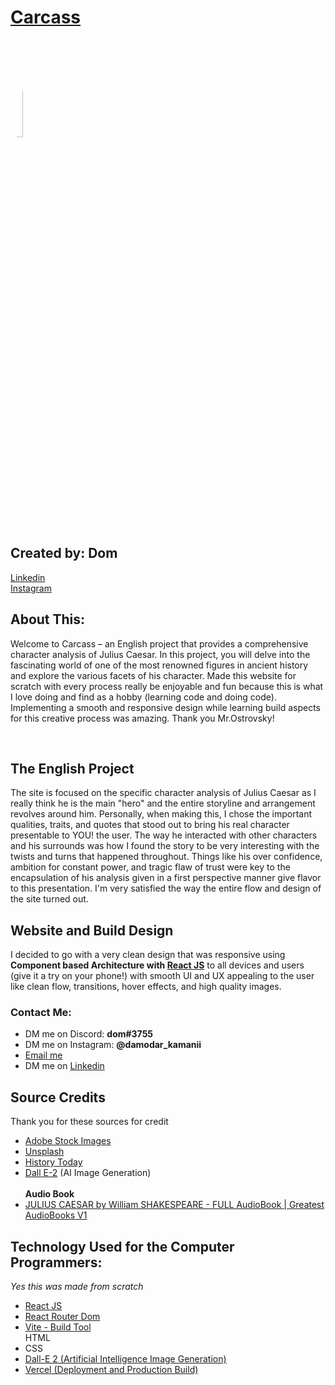 <h1><a href="https://carcass.vercel.app">Carcass</a></h1>
<img style="border-radius: 50%" src="https://media.discordapp.net/attachments/953660750285664330/1092280161073897642/carcass_logo.png" width="20%"/>
<h2>Created by: Dom</h2>
<a href="https://www.linkedin.com/in/damodar-kamani-a7204123a/" target="_blank">Linkedin</a>
<br />
<a href="https://www.instagram.com/damodar_kamanii/" target="_blank">Instagram</a>


<h2>
About This:
</h2>
<p>
Welcome to Carcass – an English project that provides a comprehensive character analysis of Julius Caesar. In this project, you will delve into the fascinating world of one of the most renowned figures in ancient history and explore the various facets of his character. Made this website for scratch with every process really be enjoyable and fun because this is what I love doing and find as a hobby (learning code and doing code). Implementing a smooth and responsive design while learning build aspects for this creative process was amazing. Thank you Mr.Ostrovsky!</p>

<br />

<h2>The English Project</h2>
<p>The site is focused on the specific character analysis of Julius Caesar as I really think he is the main "hero" and the entire storyline and arrangement revolves around him. Personally, when making this, I chose the important qualities, traits, and quotes that stood out to bring his real character presentable to YOU! the user. The way he interacted with other characters and his surrounds was how I found the story to be very interesting with the twists and turns that happened throughout. Things like his over confidence, ambition for constant power, and tragic flaw of trust were key to the encapsulation of his analysis given in a first perspective manner give flavor to this presentation. I'm very satisfied the way the entire flow and design of the site turned out.</p>
<h2>Website and Build Design</h2>
<p>I decided to go with a very clean design that was responsive using <b>Component based Architecture with <a href="https://react.dev/">React JS</a></b> to all devices and users (give it a try on your phone!) with smooth UI and UX appealing to the user like clean flow, transitions, hover effects, and high quality images.</p>
<h3>Contact Me:</h3>


<ul>
<li>DM me on Discord: <b>dom#3755</b></li>
<li>DM me on Instagram: <b>@damodar_kamanii</b></li>
<li><a href="mailto:techdomprogramming@gmail.com">Email me</a></li>
<li>DM me on <a href="https://www.linkedin.com/in/damodar-kamani-a7204123a/">Linkedin</a></li>

</ul>



<h2>

<h2>Source Credits</h2>
<p>Thank you for these sources for credit</p>

<ul>
    <li><a href="https://stock.adobe.com/promo/firstmonthfree?gclid=Cj0KCQjwocShBhCOARIsAFVYq0ihGAgf-QiJ-Tnpx0tYQo_546467hX7yBkcznvwU_Y1rqlOAllmNXMaAgSsEALw_wcB&ef_id=Cj0KCQjwocShBhCOARIsAFVYq0ihGAgf-QiJ-Tnpx0tYQo_546467hX7yBkcznvwU_Y1rqlOAllmNXMaAgSsEALw_wcB:G:s&s_kwcid=AL!3085!3!646642325984!e!!g!!adobe%20stock!284119129!16998447409&as_channel=sem&as_campclass=brand&as_campaign=US|CPRO|Stock|PURCH|AS_Brand_Exact|GG||&as_source=google&as_camptype=acquisition&sdid=KQPCU&mv=search&as_audience=core">Adobe Stock Images</a></li>
    <li><a href="https://unsplash.com/">Unsplash</a></li>
    <li><a href="https://www.historytoday.com/">History Today</a></li>
    <li><a href="https://openai.com/product/dall-e-2">Dall E-2</a> (AI Image Generation)</li>
    <br />
    <b>Audio Book</b>
    <li><a href="https://www.youtube.com/watch?v=lnLahYbq_7Q">JULIUS CAESAR by William SHAKESPEARE - FULL AudioBook | Greatest AudioBooks V1</a></li>
</ul>

<h2>Technology Used for the Computer Programmers: </h2>
<p><i>Yes this was made from scratch</i></p>
<ul>

<li>
<a href="https://react.dev/" target="_blank">React JS</a>
</li>
<li>
<a href="https://reactrouter.com/en/main" target="_blank">React Router Dom</a>
</li>
<li>
<a href="https://vitejs.dev/">Vite - Build Tool</a>
</li>
HTML
</li>
<li>
CSS
</li>
<li>
<a href="https://openai.com/product/dall-e-2" target="_blank">
Dall-E 2 (Artificial Intelligence Image Generation)
</a>
</li>
<li>
<a href="https://vercel.com/" target="_blank">
Vercel (Deployment and Production Build)
</a>
</li>
</ul>


